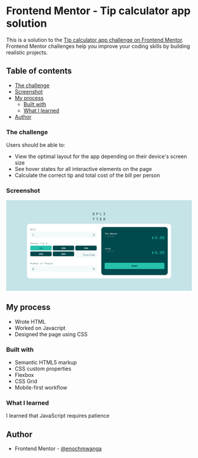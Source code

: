 # Frontend Mentor - Tip calculator app solution

This is a solution to the [Tip calculator app challenge on Frontend Mentor](https://www.frontendmentor.io/challenges/tip-calculator-app-ugJNGbJUX). Frontend Mentor challenges help you improve your coding skills by building realistic projects.

## Table of contents

- [The challenge](#the-challenge)
- [Screenshot](#screenshot)
- [My process](#my-process)
  - [Built with](#built-with)
  - [What I learned](#what-i-learned)
- [Author](#author)

### The challenge

Users should be able to:

- View the optimal layout for the app depending on their device's screen size
- See hover states for all interactive elements on the page
- Calculate the correct tip and total cost of the bill per person

### Screenshot

![](./screenshot.png)

## My process

- Wrote HTML
- Worked on Javacript
- Designed the page using CSS

### Built with

- Semantic HTML5 markup
- CSS custom properties
- Flexbox
- CSS Grid
- Mobile-first workflow

### What I learned

I learned that JavaScript requires patience

## Author

- Frontend Mentor - [@enochmwanga](https://www.frontendmentor.io/profile/enochmwanga)
